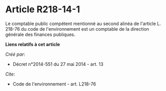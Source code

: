 # Article R218-14-1

Le comptable public compétent mentionné au second alinéa de l'article L. 218-76 du code de l'environnement est un comptable
de la direction générale des finances publiques.

**Liens relatifs à cet article**

_Créé par_:

  - Décret n°2014-551 du 27 mai 2014 - art. 13

_Cite_:

  - Code de l'environnement - art. L218-76
